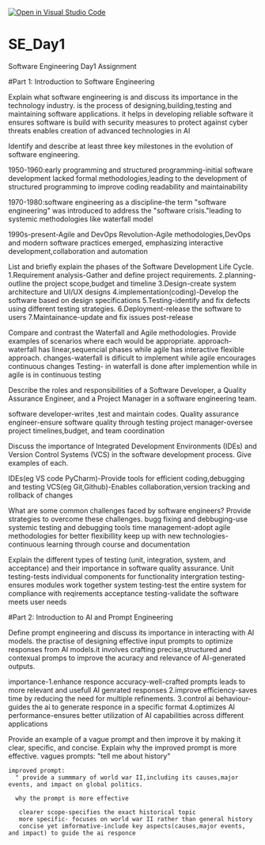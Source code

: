 [![Open in Visual Studio Code](https://classroom.github.com/assets/open-in-vscode-2e0aaae1b6195c2367325f4f02e2d04e9abb55f0b24a779b69b11b9e10269abc.svg)](https://classroom.github.com/online_ide?assignment_repo_id=18409214&assignment_repo_type=AssignmentRepo)
# SE_Day1
Software Engineering Day1 Assignment

#Part 1: Introduction to Software Engineering

Explain what software engineering is and discuss its importance in the technology industry.
    is the process of designing,building,testing and maintaining software applications.
       it helps in developing reliable software
       it ensures software is build with security measures to protect against cyber threats
       enables creation of advanced technologies in AI
       


Identify and describe at least three key milestones in the evolution of software engineering.
   
   1950-1960:early programming and structured programming-initial software  development lacked formal methodologies,leading to the 
   development of structured programming to improve coding readability and maintainability

   1970-1980:software engineering as a discipline-the term "software engineering" was introduced to address the "software 
   crisis."leading to systemic methodologies like waterfall model

   1990s-present-Agile and DevOps Revolution-Agile methodologies,DevOps and modern software practices emerged, emphasizing interactive 
   development,collaboration and automation


List and briefly explain the phases of the Software Development Life Cycle.
   1.Requirement analysis-Gather and define project requirements.
   2.planning-outline the project scope,budget and timeline
   3.Design-create system architecture and UI/UX designs
   4.implementation(coding)-Develop the software based on design specifications
   5.Testing-identify and fix defects using different testing strategies.
   6.Deployment-release the software to users
   7.Maintainance-update and fix issues post-release


Compare and contrast the Waterfall and Agile methodologies. Provide examples of scenarios where each would be appropriate.
  approach- waterfall has linear,sequencial phases while agile has interactive flexible approach.
  changes-waterfall is dificult to implement while agile encourages continuous changes
  Testing- in waterfall is done after implemention while in agile is in continuous testing 


Describe the roles and responsibilities of a Software Developer, a Quality Assurance Engineer, and a Project Manager in a software engineering team.

  software developer-writes ,test and maintain codes.
  Quality assurance engineer-ensure software quality through testing
  project manager-oversee project timelines,budget, and team coordination


Discuss the importance of Integrated Development Environments (IDEs) and Version Control Systems (VCS) in the software development process. Give examples of each.

IDEs(eg VS code PyCharm)-Provide tools for efficient coding,debugging and testing
VCS(eg Git,Github)-Enables collaboration,version tracking and rollback of changes


What are some common challenges faced by software engineers? Provide strategies to overcome these challenges.
  bugg fixing and debbuging-use systemic testing and debugging tools
  time management-adopt agile methodologies for better flexibillity
  keep up with new technologies-continuous learning through course and documentation


Explain the different types of testing (unit, integration, system, and acceptance) and their importance in software quality assurance.
  Unit testing-tests individual components for functionality
  intergration testing- ensures modules work together
  system testing-test the entire system for compliance with reqirements
  acceptance testing-validate the software meets user needs


#Part 2: Introduction to AI and Prompt Engineering


Define prompt engineering and discuss its importance in interacting with AI models.
  the practise of designing effective input prompts to optimize responses from AI models.it involves crafting precise,structured and 
  contexual promps to improve the acuracy and relevance of AI-generated outputs.

  importance-1.enhance responce accuracy-well-crafted prompts leads to more relevant and usefull AI genrated responses
             2.improve efficiency-saves time by reducing the need for multiple refinements.
             3.control ai behaviour-guides the ai to generate responce in a specific format
             4.optimizes AI performance-ensures better utilization of AI capabilities across different applications


Provide an example of a vague prompt and then improve it by making it clear, specific, and concise. Explain why the improved prompt is more effective.
   vagues prompts:
     "tell me about history"

    improved prompt:
      " provide a summmary of world war II,including its causes,major events, and impact on global politics.

      why the prompt is more effective 

       clearer scope-specifies the exact historical topic
       more specific- focuses on world war II rather than general history
       concise yet imformative-include key aspects(causes,major events, and impact) to guide the ai responce
